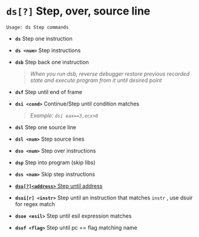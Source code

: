 <!-- TITLE: ds -->

#  **`ds[?]`** Step, over, source line


```text
Usage: ds Step commands
```


- **`ds`** Step one instruction <p hidden>ds</p>
- **`ds <num>`** Step <num> instructions
- **`dsb`** Step back one instruction
  > _When you run dsb, reverse debugger restore previous recorded state and execute program from it until desired point_
- **`dsf`** Step until end of frame
- **`dsi <cond>`** Continue/Step until condition matches
  > _Example: `dsi eax==3,ecx>0`_
- **`dsl`** Step one source line
- **`dsl <num>`** Step <num> source lines
- **`dso <num>`** Step over <num> instructions
- **`dsp`** Step into program (skip libs)
- **`dss <num>`** Skip <num> step instructions

- [ **`dsu[?]<address>`** Step until address](/options/d/ds/dsu)

- **`dsui[r] <instr>`** Step until an instruction that matches `instr` , use dsuir for regex match
- **`dsue <esil>`** Step until esil expression matches
- **`dsuf <flag>`** Step until pc == flag matching name

<p hidden>ds dsb dsf dsi dsl dso dsp dss dsu dsui dsue dsuf</p>